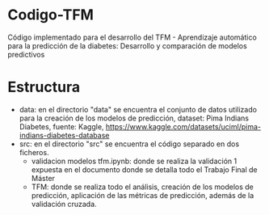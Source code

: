 # Codigo-TFM
Código implementado para el desarrollo del TFM - Aprendizaje automático para la predicción de la diabetes: Desarrollo y comparación de modelos predictivos

# Estructura
- data: en el directorio "data" se encuentra el conjunto de datos utilizado para la creación de los modelos de predicción, dataset: Pima Indians Diabetes, fuente: Kaggle, https://www.kaggle.com/datasets/uciml/pima-indians-diabetes-database
- src: en el directorio "src" se encuentra el código separado en dos ficheros.
  - validacion modelos tfm.ipynb: donde se realiza la validación 1 expuesta en el documento donde se detalla todo el Trabajo Final de Máster
  - TFM: donde se realiza todo el análisis, creación de los modelos de predicción, aplicación de las métricas de predicción, además de la validación cruzada.
